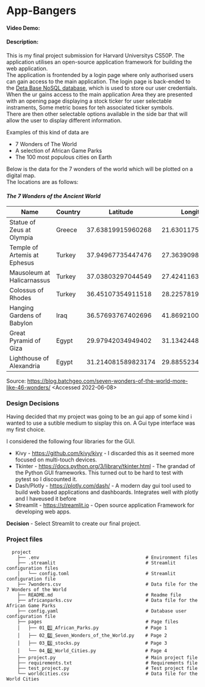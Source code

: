 # App-Bangers
#### Video Demo:  <URL HERE>
#### Description:

This is my final project submission for Harvard Universitys CS50P.
The application utilises an open-source application framework for building the web application. <br>
The application is frontended by a login page where only authorised users can gain access to the main application.
The login page is back-ended to the [Deta Base NoSQL database](https://www.deta.sh/), which is used to store our user credentials.<br> 
When the ur gains access to the main application Area they are presented with an opening page displaying a stock ticker for user selectable instraments, Some metric boxes for teh associated ticker symbols.<br>
There are then other selectable options available in the side bar that will allow the user to display different information.<br>

Examples of this kind of data are
* 7 Wonders of The World
* A selection of African Game Parks
* The 100 most populous cities on Earth

Below is the data for the 7 wonders of the world which will be plotted on a digital map.<br>
The locations are as follows:
#### _The 7 Wonders of the Ancient World_
| **Name**                         	| **Country** 	| **Latitude**           	| **Longitude**          	|
|------------------------------	|---------	|--------------------	|--------------------	|
| Statue of Zeus at Olympia    	| Greece  	| 37.63819915960268  	| 21.63011753949122  	|
| Temple of Artemis at Ephesus 	| Turkey  	| 37.94967735447476  	| 27.363909843917902 	|
| Mausoleum at Halicarnassus   	| Turkey  	| 37.03803297044549  	| 27.424116399008735 	|
| Colossus of Rhodes           	| Turkey  	| 36.45107354911518  	| 28.2257819413324   	|
| Hanging Gardens of Babylon   	| Iraq    	| 36.57693767402696  	| 41.869210073371086 	|
| Great Pyramid of Giza        	| Egypt   	| 29.97942034949402  	| 31.134244814303447 	|
| Lighthouse of Alexandria     	| Egypt   	| 31.214081589823174 	| 29.8855234134948   	|
Source: https://blog.batchgeo.com/seven-wonders-of-the-world-more-like-46-wonders/ <Accessed 2022-06-08>

### Design Decisions
Having decided that my project was going to be an gui app of some kind i wanted to use a sutible medium to sisplay this on. 
A Gui type interface was my first choice.

I considered the following four libraries for the GUI.
* Kivy - https://github.com/kivy/kivy - I discarded this as it seemed more
  focused on multi-touch devices.
* Tkinter - https://docs.python.org/3/library/tkinter.html - The grandad of
  the Python GUI frameworks. This turned out to be hard to test with pytest
  so I discounted it.
* Dash/Plotly - https://plotly.com/dash/ - A modern day gui tool used to
  build web based applications and dashboards. Integrates well with plotly and I haveused it before
* Streamlit - https://streamlit.io - Open source application Framework for developing web apps. 

**Decision** - Select Streamlit to create our final project.

### **Project files**
```text
  project
    ├── .env                                       # Environment files
    ├── .streamlit                                 # Streamlit configuration files
    │   └── config.toml                            # Streamlit configuration file
    ├── 7wonders.csv                               # Data file for the 7 Wonders of the World
    ├── README.md                                  # Readme file
    ├── africanparks.csv                           # Data file for the African Game Parks
    ├── config.yaml                                # Database user configuration file 
    ├── pages                                      # Page files
    │   ├── 01_1️⃣_African_Parks.py                 # Page 1                  
    │   ├── 02_2️⃣_Seven_Wonders_of_the_World.py    # Page 2
    │   ├── 03_3️⃣_stocks.py                        # Page 3
    │   └── 04_4️⃣_World_Cities.py                  # Page 4
    ├── project.py                                 # Main project file
    ├── requirements.txt                           # Requirements file
    ├── test_project.py                            # Test project file                             
    └── worldcities.csv                            # Data file for the World Cities
```
